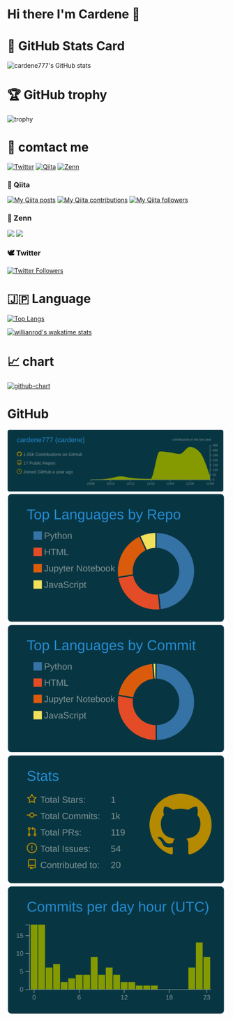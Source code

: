 # Hi there I'm Cardene 👋

# 🦔 GitHub Stats Card
![cardene777's GitHub stats](https://github-readme-stats.vercel.app/api?username=cardene777&show_icons=true&theme=gruvbox)


# 🏆 GitHub trophy
![trophy](https://github-profile-trophy.vercel.app/?username=cardene777&theme=gruvbox)


# 💌 comtact me 

[![Twitter](https://img.shields.io/badge/-Twitter-white?&logo=Twitter)](https://twitter.com/cardene777)
[![Qiita](https://img.shields.io/badge/-Qiita-F6F6F4?&logo=Qiita)](https://qiita.com/cardene)
[![Zenn](https://img.shields.io/badge/-Zenn-3EA8FF)](https://zenn.dev/heku)

### 🌵 Qiita
[![My Qiita posts](https://qiita-badge.apiapi.app/s/cardene/posts.svg)](http://qiita.com/cardene)
[![My Qiita contributions](https://qiita-badge.apiapi.app/s/cardene/contributions.svg)](http://qiita.com/cardene)
[![My Qiita followers](https://qiita-badge.apiapi.app/s/cardene/followers.svg)](http://qiita.com/cardene)

### 📘 Zenn
![](https://zenn-badge.herokuapp.com/s/heku/likes?style=plastic)
![](https://zenn-badge.herokuapp.com/s/heku/followers?style=plastic)


### 🕊 Twitter
[![Twitter Followers](https://img.shields.io/twitter/follow/cardene777?label=Twitter_followers&logo=twitter&style=flat)](https://twitter.com/cardene777)

# 🇯🇵 Language
[![Top Langs](https://github-readme-stats.vercel.app/api/top-langs/?username=cardene777&layout=compact)](https://github.com/anuraghazra/github-readme-stats)

[![willianrod's wakatime stats](https://github-readme-stats.vercel.app/api/wakatime?username=cardene777)](https://github.com/anuraghazra/github-readme-stats)


# 📈 chart

[![github-chart](https://github-chart.vercel.app/api?user=cardene777)](https://github.com/rokumura7/github-chart)


# GitHub
[![](https://raw.githubusercontent.com/cardene777/cardene777/main/profile-summary-card-output/solarized_dark/0-profile-details.svg)](https://github.com/vn7n24fzkq/github-profile-summary-cards)
[![](https://raw.githubusercontent.com/cardene777/cardene777/main/profile-summary-card-output/solarized_dark/1-repos-per-language.svg)](https://github.com/vn7n24fzkq/github-profile-summary-cards) [![](https://raw.githubusercontent.com/cardene777/cardene777/main/profile-summary-card-output/solarized_dark/2-most-commit-language.svg)](https://github.com/vn7n24fzkq/github-profile-summary-cards)
[![](https://raw.githubusercontent.com/cardene777/cardene777/main/profile-summary-card-output/solarized_dark/3-stats.svg)](https://github.com/vn7n24fzkq/github-profile-summary-cards) [![](https://raw.githubusercontent.com/cardene777/cardene777/main/profile-summary-card-output/solarized_dark/4-productive-time.svg)](https://github.com/vn7n24fzkq/github-profile-summary-cards)
